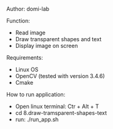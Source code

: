 
Author: domi-lab

Function:
- Read image
- Draw transparent shapes and text
- Display image on screen

Requirements:
- Linux OS
- OpenCV (tested with version 3.4.6)
- Cmake

How to run application:

- Open linux terminal: Ctr + Alt + T 
- cd 8.draw-tramsparent-shapes-text
- run: ./run_app.sh


